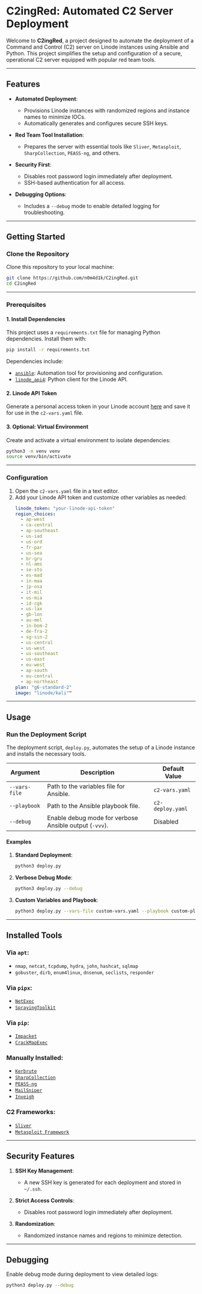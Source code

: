 # **C2ingRed: Automated C2 Server Deployment**

Welcome to **C2ingRed**, a project designed to automate the deployment of a Command and Control (C2) server on Linode instances using Ansible and Python. This project simplifies the setup and configuration of a secure, operational C2 server equipped with popular red team tools.

---

## **Features**

- **Automated Deployment**:
  - Provisions Linode instances with randomized regions and instance names to minimize IOCs.
  - Automatically generates and configures secure SSH keys.

- **Red Team Tool Installation**:
  - Prepares the server with essential tools like `Sliver`, `Metasploit`, `SharpCollection`, `PEASS-ng`, and others.

- **Security First**:
  - Disables root password login immediately after deployment.
  - SSH-based authentication for all access.

- **Debugging Options**:
  - Includes a `--debug` mode to enable detailed logging for troubleshooting.

---

## **Getting Started**

### **Clone the Repository**

Clone this repository to your local machine:
```bash
git clone https://github.com/n0m4d1k/C2ingRed.git
cd C2ingRed
```

---

### **Prerequisites**

#### **1. Install Dependencies**

This project uses a `requirements.txt` file for managing Python dependencies. Install them with:
```bash
pip install -r requirements.txt
```

Dependencies include:
- [`ansible`](https://github.com/ansible/ansible): Automation tool for provisioning and configuration.
- [`linode_api4`](https://github.com/linode/linode_api4-python): Python client for the Linode API.

#### **2. Linode API Token**

Generate a personal access token in your Linode account [here](https://cloud.linode.com/profile/tokens) and save it for use in the `c2-vars.yaml` file.

#### **3. Optional: Virtual Environment**

Create and activate a virtual environment to isolate dependencies:
```bash
python3 -m venv venv
source venv/bin/activate
```

---

### **Configuration**

1. Open the `c2-vars.yaml` file in a text editor.
2. Add your Linode API token and customize other variables as needed:
   ```yaml
   linode_token: "your-linode-api-token"
   region_choices:
     - ap-west
     - ca-central
     - ap-southeast
     - us-iad
     - us-ord
     - fr-par
     - us-sea
     - br-gru
     - nl-ams
     - se-sto
     - es-mad
     - in-maa
     - jp-osa
     - it-mil
     - us-mia
     - id-cgk
     - us-lax
     - gb-lon
     - au-mel
     - in-bom-2
     - de-fra-2
     - sg-sin-2
     - us-central
     - us-west
     - us-southeast
     - us-east
     - eu-west
     - ap-south
     - eu-central
     - ap-northeast
   plan: "g6-standard-2"
   image: "linode/kali""
   ```

---

## **Usage**

### **Run the Deployment Script**

The deployment script, `deploy.py`, automates the setup of a Linode instance and installs the necessary tools.

| Argument         | Description                                               | Default Value      |
|-------------------|-----------------------------------------------------------|--------------------|
| `--vars-file`    | Path to the variables file for Ansible.                   | `c2-vars.yaml`    |
| `--playbook`     | Path to the Ansible playbook file.                        | `c2-deploy.yaml`  |
| `--debug`        | Enable debug mode for verbose Ansible output (`-vvv`).    | Disabled          |

#### **Examples**

1. **Standard Deployment**:
   ```bash
   python3 deploy.py
   ```

2. **Verbose Debug Mode**:
   ```bash
   python3 deploy.py --debug
   ```

3. **Custom Variables and Playbook**:
   ```bash
   python3 deploy.py --vars-file custom-vars.yaml --playbook custom-playbook.yaml
   ```

---

## **Installed Tools**

### **Via `apt`**:
- `nmap`, `netcat`, `tcpdump`, `hydra`, `john`, `hashcat`, `sqlmap`
- `gobuster`, `dirb`, `enum4linux`, `dnsenum`, `seclists`, `responder`

### **Via `pipx`**:
- [`NetExec`](https://github.com/Pennyw0rth/NetExec)
- [`SprayingToolkit`](https://github.com/byt3bl33d3r/SprayingToolkit)

### **Via `pip`**:
- [`Impacket`](https://github.com/SecureAuthCorp/impacket)
- [`CrackMapExec`](https://github.com/byt3bl33d3r/CrackMapExec)

### **Manually Installed**:
- [`Kerbrute`](https://github.com/ropnop/kerbrute)
- [`SharpCollection`](https://github.com/Flangvik/SharpCollection)
- [`PEASS-ng`](https://github.com/carlospolop/PEASS-ng)
- [`MailSniper`](https://github.com/dafthack/MailSniper)
- [`Inveigh`](https://github.com/Kevin-Robertson/Inveigh)

### **C2 Frameworks**:
- [`Sliver`](https://github.com/BishopFox/sliver)
- [`Metasploit Framework`](https://github.com/rapid7/metasploit-framework)

---

## **Security Features**

1. **SSH Key Management**:
   - A new SSH key is generated for each deployment and stored in `~/.ssh`.

2. **Strict Access Controls**:
   - Disables root password login immediately after deployment.

3. **Randomization**:
   - Randomized instance names and regions to minimize detection.

---

## **Debugging**

Enable debug mode during deployment to view detailed logs:
```bash
python3 deploy.py --debug
```